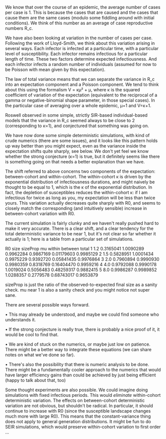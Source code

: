 
We know that over the course of an epidemic, the average number of cases per case is 1. This is because the cases that are caused and the cases that cause them are the same cases (modulo some fiddling around with initial conditions). We think of this number as an average of case reproductive numbers R_c.

We have also been looking at variation in the number of cases per case. Following the work of Lloyd-Smith, we think about this variation arising in several ways. Each infector is infected at a particular time, with a particular level of susceptibility. Each infector remains infectious for a particular length of time. These two factors determine expected infectiousness. And each infector infects a random number of individuals (assumed for now to be Poisson with mean given by this expectation).

The law of total variance means that we can separate the variance in R_c into an expectation component and a Poisson component. We tend to think about this using the formalism V = κμ² + μ, where κ is the squared coefficient of variation of the expectation (equivalent to the reciprocal of a gamma or negative-binomial shape parameter, in those special cases). In the particular case of averaging over a whole epidemic, μ=1 and V=κ+1.

Roswell observed in some simple, strictly SIR-based individual-based models that the variance in R_c seemed always to be close to 2 (corresponding to κ=1), and conjectured that something was going on.

We have now done some simple deterministic simulations, with kind of crude numerics (there are some issues), and it looks like this pattern holds up way better than you might expect, even as the variance inside the expectation shifts quite sharply, see below. We don't yet feel we know whether the strong conjecture (κ=1) is true, but it definitely seems like there is something going on that needs a better explanation than we have.

The shift referred to above concerns two components of the expectation: between-cohort and within-cohort. The within-cohort κ is driven by the exponential distribution of infectiousness durations, and might naively be thought to be equal to 1, which is the κ of the exponential distribution. In fact, the depletion of susceptibles reduces the within-cohort κ: if I am infectious for twice as long as you, my expectation will be less than twice yours. This variation actually decreases quite sharply with R0, and seems to closely match the corresponding (and intuitively sensible) increase in between-cohort variation with R0.

The current simulation is fairly clunky and we haven't really pushed hard to make it very accurate. There is a clear shift, and a clear tendency for the total deterministic variance to be near 1, but it's not clear so far whether it actually is 1; here is a table from a particular set of simulations.

   R0      size  sizeProp        mu    within    between     total
1 1.2 0.3165041 1.0090289 0.9962284 0.9867169 0.01179603 0.9985129
2 1.5 0.5828951 1.0001434 0.9975229 0.9392720 0.05841435 0.9976864
3 2.0 0.7960894 0.9990930 0.9980359 0.8318769 0.16404470 0.9959216
4 4.0 0.9792088 0.9990178 1.0019024 0.5056483 0.48259317 0.9882415
5 8.0 0.9986287 0.9989852 1.0288357 0.2779578 0.68743017 0.9653879

sizeProp is just the ratio of the observed-to-expected final size as a sanity check. mu near 1 is also a sanity check and you might notice not super sane.

There are several possible ways forward. 

• This may already be understood, and maybe we could find someone who understands it.

• If the strong conjecture is really true, there is probably a nice proof of it, it would be cool to find that.

• We are kind of stuck on the numerics, or maybe just low on patience. There might be a better way to integrate these equations (we can share notes on what we've done so far).

• There's also the possibility that there is numeric analysis to be done. There might be a fundamentally cooler approach to the numerics that would have larger efficiency gains than could be achieved by just being efficient (happy to talk about that, too)

Some thought experiments are also possible. We could imagine doing simulations with fixed infectious periods. This would _eliminate_ within-cohort deterministic variation. The effects on between-cohort deterministic variation are not obvious, but shouldn't be radical. In particular, it should continue to increase with R0 (since the susceptible landscape changes much more with large R0). This means that the constant-variance thing does not apply to general generation distributions. It might be fun to do SEIR simulations, which would preserve within-cohort variation to first order …
